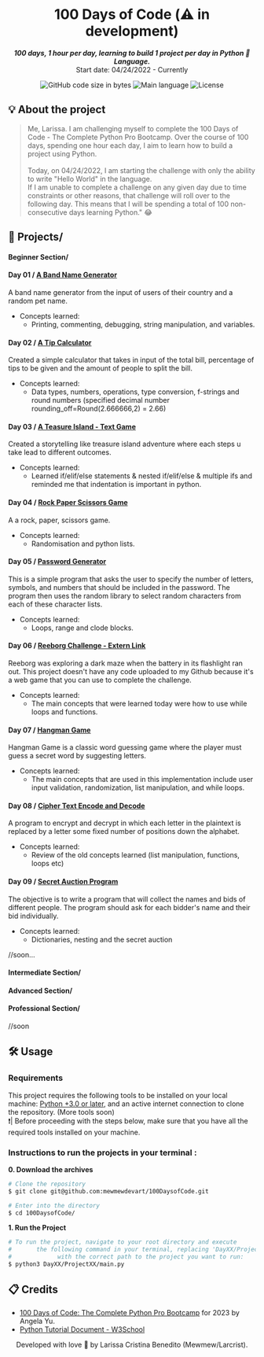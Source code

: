 <h1 align="center">
 100 Days of Code (⚠️ in development)
</h1>

<p align="center">
	<b><i>100 days, 1 hour per day, learning to build 1 project per day in Python 🐍 Language.</i></b><br>
	Start date: 04/24/2022 - Currently
</p>

<p align="center">
	<img alt="GitHub code size in bytes" src="https://img.shields.io/github/languages/code-size/mewmewdevart/100DaysofCode?color=6272a4" />
	<img alt="Main language" src="https://img.shields.io/github/languages/top/mewmewdevart/100DaysofCode?color=6272a4"/>
	<img alt="License" src="https://img.shields.io/github/license/mewmewdevart/100DaysofCode?color=6272a4"/>
</p>

## 💡 About the project
> Me, Larissa. I am challenging myself to complete the 100 Days of Code - The Complete Python Pro Bootcamp. Over the course of 100 days, spending one hour each day, I aim to learn how to build a project using Python. <br><br>
Today, on 04/24/2022, I am starting the challenge with only the ability to write "Hello World" in the language. <br> If I am unable to complete a challenge on any given day due to time constraints or other reasons, that challenge will roll over to the following day. This means that I will be spending a total of 100 non-consecutive days learning Python." 😂


## 📁 Projects/
####      Beginner Section/
#### Day 01 / [A Band Name Generator](https://github.com/mewmewdevart/100DaysofCode/tree/main/Day01/Project01)

A band name generator from the input of users of their country and a random pet name. <br>
- Concepts learned: 
	- Printing, commenting, debugging, string manipulation, and variables.
#### Day 02 / [A Tip Calculator](https://github.com/mewmewdevart/100DaysofCode/tree/main/Day02/Project02)
Created a simple calculator that takes in input of the total bill, percentage of tips to be given and the amount of people to split the bill.<br>
- Concepts learned: 
	- Data types,  numbers, operations, type conversion, f-strings and round numbers (specified decimal number rounding_off=Round(2.666666,2) = 2.66)
#### Day 03 / [A Teasure Island - Text Game](https://github.com/mewmewdevart/100DaysofCode/tree/main/Day03/Project03)
Created a storytelling like treasure island adventure where each steps u take lead to different outcomes.<br>
- Concepts learned: 
	- Learned if/elif/else statements & nested if/elif/else & multiple ifs and reminded me that indentation is important in python.
#### Day 04 / [Rock Paper Scissors Game](https://github.com/mewmewdevart/100DaysofCode/tree/main/Day04/Project04)
A  a rock, paper, scissors game.  <br>
- Concepts learned: 
	- Randomisation and python lists.

#### Day 05 / [Password Generator](https://github.com/mewmewdevart/100DaysofCode/tree/main/Day05/Project05)
This is a simple program that asks the user to specify the number of letters, symbols, and numbers that should be included in the password. The program then uses the random library to select random characters from each of these character lists.  <br>
- Concepts learned: 
	- Loops, range and clode blocks.

#### Day 06 / [Reeborg Challenge - Extern Link](https://reeborg.ca/reeborg.htmllang=en&mode=python&menu=worlds%2Fmenus%2Freeborg_intro_en.json&name=Maze&url=worlds%2Ftutorial_en%2Fmaze1.json)
Reeborg was exploring a dark maze when the battery in its flashlight ran out. This project doesn't have any code uploaded to my Github because it's a web game that you can use to complete the challenge.<br>
- Concepts learned: 
	- The main concepts that were learned today were how to use while loops and functions.

#### Day 07 / [Hangman Game](https://github.com/mewmewdevart/100DaysofCode/tree/main/Day07)
Hangman Game is a classic word guessing game where the player must guess a secret word by suggesting letters.<br>
- Concepts learned: 
	- The main concepts that are used in this implementation include user input validation, randomization, list manipulation, and while loops.
	
#### Day 08 / [Cipher Text Encode and Decode](https://github.com/mewmewdevart/100DaysofCode/blob/main/Day08/Project08/main.py)
A program to encrypt and decrypt in which each letter in the plaintext is replaced by a letter some fixed number of positions down the alphabet.<br>
- Concepts learned: 
	- Review of the old concepts learned (list manipulation, functions, loops etc)

#### Day 09 / [Secret Auction Program](https://github.com/mewmewdevart/100DaysofCode/blob/main/Day09/Project09/main.py)
The objective is to write a program that will collect the names and bids of different people. The program should ask for each bidder's name and their bid individually.<br>
- Concepts learned: 
	- Dictionaries, nesting and the secret auction

//soon...

####      Intermediate Section/ 
####       Advanced Section/
####       Professional Section/ 

//soon

## 🛠️ Usage

### Requirements
This project requires the following tools to be installed on your local machine: [Python +3.0 or later](https://www.python.org/downloads/), and an active internet connection to clone the repository. (More tools soon) <br>
❗️| Before proceeding with the steps below, make sure that you have all the required tools installed on your machine.<br>


### Instructions to run the projects in your terminal :

**0. Download the archives**

```bash
# Clone the repository
$ git clone git@github.com:mewmewdevart/100DaysofCode.git

# Enter into the directory
$ cd 100DaysofCode/
```

**1. Run the Project**
```bash
# To run the project, navigate to your root directory and execute 
#       the following command in your terminal, replacing 'DayXX/ProjectXX/main.py'
#             with the correct path to the project you want to run:
$ python3 DayXX/ProjectXX/main.py
```

## 📋 Credits
- [100 Days of Code: The Complete Python Pro Bootcamp](https://www.udemy.com/course/100-days-of-code/learn/lecture/23154980?src=sac&kw=100#overview) for 2023 by Angela Yu.
- [Python Tutorial Document - W3School](https://www.w3schools.com/python/default.asp)


 <p align="center"> Developed with love 💜 by Larissa Cristina Benedito (Mewmew/Larcrist). </p>
